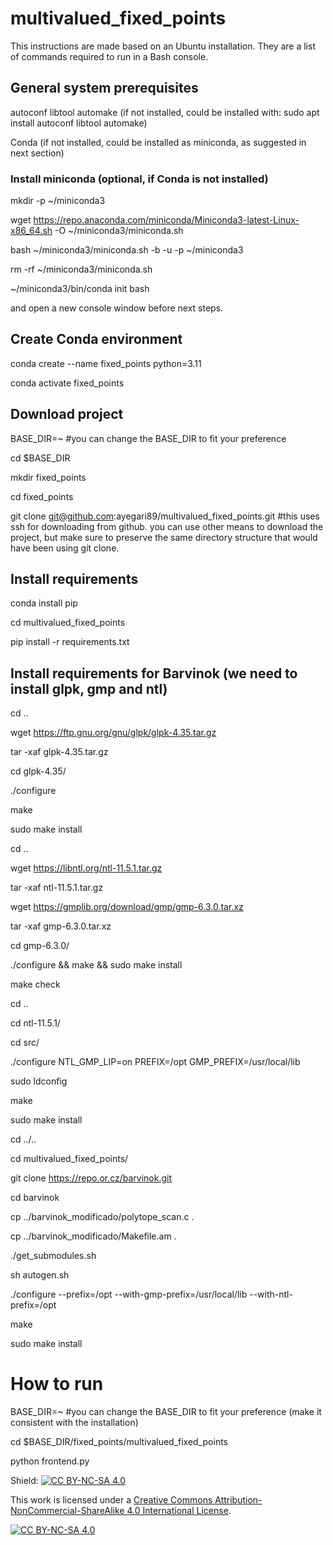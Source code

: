 # multivalued_fixed_points

This instructions are made based on an Ubuntu installation. They are a list of commands required to run in a Bash console.

## General system prerequisites

autoconf libtool automake (if not installed, could be installed with: sudo apt install autoconf libtool automake) 

Conda (if not installed, could be installed as miniconda, as suggested in next section)

### Install miniconda (optional, if Conda is not installed)

mkdir -p ~/miniconda3

wget https://repo.anaconda.com/miniconda/Miniconda3-latest-Linux-x86_64.sh -O ~/miniconda3/miniconda.sh

bash ~/miniconda3/miniconda.sh -b -u -p ~/miniconda3

rm -rf ~/miniconda3/miniconda.sh

~/miniconda3/bin/conda init bash

and open a new console window before next steps.


## Create Conda environment

conda create --name fixed_points python=3.11

conda activate fixed_points

## Download project

BASE_DIR=~ #you can change the BASE_DIR to fit your preference

cd $BASE_DIR

mkdir fixed_points

cd fixed_points

git clone git@github.com:ayegari89/multivalued_fixed_points.git #this uses ssh for downloading from github. you can use other means to download the project, but make sure to preserve the same directory structure that would have been using git clone.

## Install requirements

conda install pip

cd multivalued_fixed_points

pip install -r requirements.txt 


## Install requirements for Barvinok (we need to install glpk, gmp and ntl)

cd ..

wget https://ftp.gnu.org/gnu/glpk/glpk-4.35.tar.gz

tar -xaf glpk-4.35.tar.gz

cd glpk-4.35/

./configure

make

sudo make install

cd ..

wget https://libntl.org/ntl-11.5.1.tar.gz

tar -xaf ntl-11.5.1.tar.gz

wget https://gmplib.org/download/gmp/gmp-6.3.0.tar.xz

tar -xaf gmp-6.3.0.tar.xz 

cd gmp-6.3.0/

./configure && make && sudo make install

make check

cd ..

cd ntl-11.5.1/

cd src/

./configure NTL_GMP_LIP=on PREFIX=/opt GMP_PREFIX=/usr/local/lib

sudo ldconfig 

make

sudo make install

cd ../..

cd multivalued_fixed_points/

git clone https://repo.or.cz/barvinok.git

cd barvinok

cp ../barvinok_modificado/polytope_scan.c .

cp ../barvinok_modificado/Makefile.am .

./get_submodules.sh 

sh autogen.sh 

./configure --prefix=/opt --with-gmp-prefix=/usr/local/lib --with-ntl-prefix=/opt

make

sudo make install

# How to run

BASE_DIR=~ #you can change the BASE_DIR to fit your preference (make it consistent with the installation)

cd $BASE_DIR/fixed_points/multivalued_fixed_points

python frontend.py



Shield: [![CC BY-NC-SA 4.0][cc-by-nc-sa-shield]][cc-by-nc-sa]

This work is licensed under a
[Creative Commons Attribution-NonCommercial-ShareAlike 4.0 International License][cc-by-nc-sa].

[![CC BY-NC-SA 4.0][cc-by-nc-sa-image]][cc-by-nc-sa]

[cc-by-nc-sa]: http://creativecommons.org/licenses/by-nc-sa/4.0/
[cc-by-nc-sa-image]: https://licensebuttons.net/l/by-nc-sa/4.0/88x31.png
[cc-by-nc-sa-shield]: https://img.shields.io/badge/License-CC%20BY--NC--SA%204.0-lightgrey.svg

